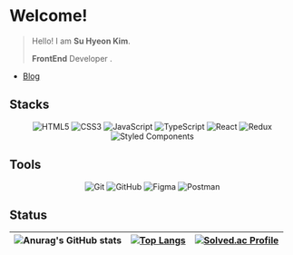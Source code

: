 # Welcome!

> Hello! I am <strong> Su Hyeon Kim</strong>. 
> 
> <strong>FrontEnd</strong> Developer .

+ [Blog](https://riverpigeon.tistory.com/)

<div >
  
  ## <strong>Stacks</strong>
  <div align=center>
    
  ![HTML5](https://img.shields.io/badge/html5-%23E34F26.svg?style=for-the-badge&logo=html5&logoColor=white)
  ![CSS3](https://img.shields.io/badge/css3-%231572B6.svg?style=for-the-badge&logo=css3&logoColor=white)
  ![JavaScript](https://img.shields.io/badge/javascript-%23323330.svg?style=for-the-badge&logo=javascript&logoColor=%23F7DF1E)
  ![TypeScript](https://img.shields.io/badge/typescript-%23007ACC.svg?style=for-the-badge&logo=typescript&logoColor=white)
  ![React](https://img.shields.io/badge/react-%2320232a.svg?style=for-the-badge&logo=react&logoColor=%2361DAFB)
  ![Redux](https://img.shields.io/badge/redux-%23593d88.svg?style=for-the-badge&logo=redux&logoColor=white)
  ![Styled Components](https://img.shields.io/badge/styled--components-DB7093?style=for-the-badge&logo=styled-components&logoColor=white)
  </div>
  
  ## Tools
  <div align=center>
  
  ![Git](https://img.shields.io/badge/git-%23F05033.svg?style=for-the-badge&logo=git&logoColor=white)
  ![GitHub](https://img.shields.io/badge/github-%23121011.svg?style=for-the-badge&logo=github&logoColor=white)
  ![Figma](https://img.shields.io/badge/figma-%23F80000.svg?&style=for-the-badge&logo=figma&logoColor=white)
  ![Postman](https://img.shields.io/badge/postman-%23F05A24.svg?&style=for-the-badge&logo=postman&logoColor=white)
    </div>


## Status
  <div align=center>
    
| ![Anurag's GitHub stats](https://github-readme-stats.vercel.app/api?username=kimsh322&show_icons=true&theme=transparent) | [![Top Langs](https://github-readme-stats.vercel.app/api/top-langs/?username=kimsh322&layout=donut)](https://github.com/anuraghazra/github-readme-stats) | [![Solved.ac Profile](http://mazassumnida.wtf/api/v2/generate_badge?boj=kimsh322)](https://solved.ac/kimsh322/) |
| :--: | :--: | :--: |

  </div>
